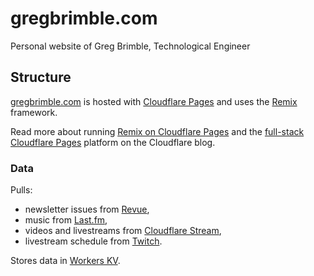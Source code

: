 # gregbrimble.com

Personal website of Greg Brimble, Technological Engineer

## Structure

[gregbrimble.com](https://gregbrimble.com) is hosted with [Cloudflare Pages](https://pages.cloudflare.com/) and uses the [Remix](https://remix.run) framework.

Read more about running [Remix on Cloudflare Pages](https://blog.cloudflare.com/remix-on-cloudflare-pages/) and the [full-stack Cloudflare Pages](https://blog.cloudflare.com/cloudflare-pages-goes-full-stack/) platform on the Cloudflare blog.

### Data

Pulls:

- newsletter issues from [Revue](https://newsletter.gregbrimble.com),
- music from [Last.fm](http://last.fm/user/GregBrimble),
- videos and livestreams from [Cloudflare Stream](https://gregbrimble.com/videos),
- livestream schedule from [Twitch](https://twitch.tv/gregbrimble).

Stores data in [Workers KV](https://www.cloudflare.com/products/workers-kv/).
